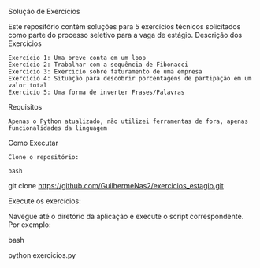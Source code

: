 Solução de Exercícios 

Este repositório contém soluções para 5 exercícios técnicos solicitados como parte do processo seletivo para a vaga de estágio.
Descrição dos Exercícios

    Exercício 1: Uma breve conta em um loop
    Exercício 2: Trabalhar com a sequência de Fibonacci
    Exercício 3: Exercicío sobre faturamento de uma empresa
    Exercício 4: Situação para descobrir porcentagens de partipação em um valor total
    Exercicío 5: Uma forma de inverter Frases/Palavras

Requisitos

    Apenas o Python atualizado, não utilizei ferramentas de fora, apenas funcionalidades da linguagem

Como Executar

    Clone o repositório:

    bash

git clone https://github.com/GuilhermeNas2/exercicios_estagio.git

Execute os exercícios:

Navegue até o diretório da aplicação e execute o script correspondente. Por exemplo:

bash

python exercicios.py
